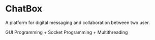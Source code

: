 # ChatBox
A platform for digital messaging and collaboration between two user.

GUI Programming + Socket Programming + Multithreading
